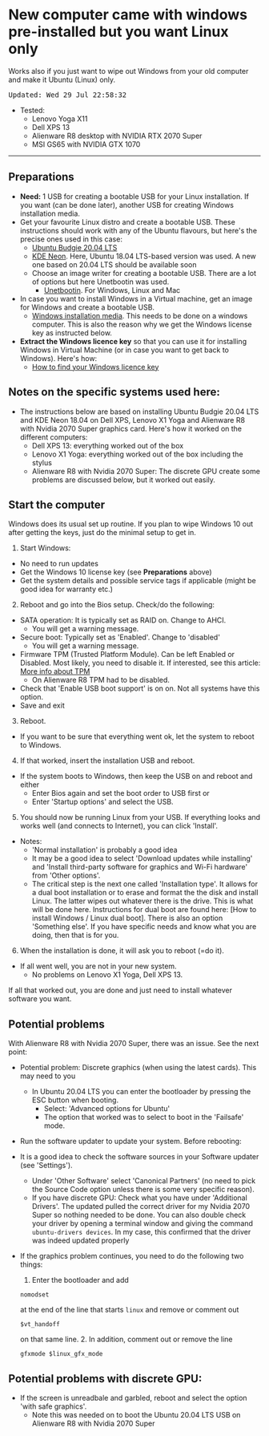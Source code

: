 # New computer came with windows pre-installed but you want Linux only

Works also if you just want to wipe out Windows from your old computer and make it Ubuntu (Linux) only. 

<tt>Updated: Wed 29 Jul 22:58:32</tt>

- Tested:
  - Lenovo Yoga X11
  - Dell XPS 13
  - Alienware R8 desktop with NVIDIA RTX 2070 Super
  - MSI GS65 with NVIDIA GTX 1070
-------------------------------

## Preparations

- **Need:** 1 USB for creating a bootable USB for your Linux installation. If you want (can be done later), another USB for creating Windows installation media.
- Get your favourite Linux distro and create a bootable USB. These instructions should work with any of the Ubuntu flavours, but here's the precise ones used in this case:
  - [Ubuntu Budgie 20.04 LTS](https://ubuntubudgie.org/downloads/)
  - [KDE Neon](https://neon.kde.org/download). Here, Ubuntu 18.04 LTS-based version was used. A new one based on 20.04 LTS should be available soon
  - Choose an image writer for creating a bootable USB. There are a lot of options but here Unetbootin was used.
    - [Unetbootin](https://unetbootin.github.io/). For Windows, Linux and Mac
- In case you want to install Windows in a Virtual machine, get an image for Windows and create a bootable USB. 
  - [Windows installation media](https://support.microsoft.com/en-ca/help/15088/windows-10-create-installation-media). This needs to be done on a windows computer. This is also the reason why we get the Windows license key as instructed below.  
- **Extract the Windows licence key** so that you can use it for installing Windows in Virtual Machine (or in case you want to get back to Windows). Here's how:
  - [How to find your Windows licence key](windows-licence-key.md)

## Notes on the specific systems used here:

- The instructions below are based on installing Ubuntu Budgie 20.04 LTS and KDE Neon 18.04 on Dell XPS, Lenovo X1 Yoga and Alienware R8 with Nvidia 2070 Super graphics card. Here's how it worked on the different computers:
  - Dell XPS 13: everything worked out of the box
  - Lenovo X1 Yoga: everything worked out of the box including the stylus
  - Alienware R8 with Nvidia 2070 Super: The discrete GPU create some problems are discussed below, but it worked out easily.

## Start the computer

Windows does its usual set up routine. If you plan to wipe Windows 10 out after getting the keys, just do the minimal setup to get in.

1. Start Windows:
  - No need to run updates
  - Get the Windows 10 license key (see **Preparations** above)
  - Get the system details and possible service tags if applicable (might be good idea for warranty etc.) 

2. Reboot and go into the Bios setup. Check/do the following:
  - SATA operation: It is typically set as RAID on. Change to AHCI. 
    - You will get a warning message. 
  - Secure boot: Typically set as 'Enabled'. Change to 'disabled'
    - You will get a warning message. 
  - Firmware TPM (Trusted Platform Module). Can be left Enabled or Disabled. Most likely, you need to disable it. If interested, see this article: [More info about TPM](https://www.linux-magazine.com/Issues/2018/206/Trusted-Platform-Module)
    - On Alienware R8 TPM had to be disabled.
  - Check that 'Enable USB boot support' is on on. Not all systems have this option. 
  - Save and exit
3. Reboot.
  - If you want to be sure that everything went ok, let the system to reboot to Windows. 
4. If that worked, insert the installation USB and reboot.
  - If the system boots to Windows, then keep the USB on and reboot and either
     - Enter Bios again and set the boot order to USB first or
     - Enter 'Startup options' and select the USB.
5. You should now be running Linux from your USB. If everything looks and works well (and connects to Internet), you can click 'Install'. 
  - Notes:
    - 'Normal installation' is probably a good idea
    - It may be a good idea to select 'Download updates while installing' and 'Install third-party software for graphics and Wi-Fi hardware' from 'Other options'. 
    - The critical step is the next one called  'Installation type'. It allows for a dual boot installation or to erase and format the the disk and install Linux. The latter wipes out whatever there is the drive. This is what will be done here. Instructions for dual boot are found here: [How to install Windows / Linux dual boot]. There is also an option 'Something else'. If you have specific needs and know what you are doing, then that is for you. 
    
6. When the installation is done, it will ask you to reboot (=do it).
- If all went well, you are not in your new system. 
  - No problems on Lenovo X1 Yoga, Dell XPS 13. 
  
If all that worked out, you are done and just need to install whatever software you want. 
 
## Potential problems 

With Alienware R8 with Nvidia 2070 Super, there was an issue. See the next point: 
  - Potential problem: Discrete graphics (when using the latest cards). This may need to you 
    - In Ubuntu 20.04 LTS you can enter the bootloader by pressing the ESC button when booting.
      - Select: 'Advanced options for Ubuntu'
      - The option that worked was to select to boot in the 'Failsafe' mode. 
  
- Run the software updater to update your system. Before rebooting:
 - It is a good idea to check the software sources in your Software updater (see 'Settings'). 
   - Under 'Other Software' select 'Canonical Partners' (no need to pick the Source Code option unless there is some very specific reason).
   - If you have discrete GPU: Check what you have under 'Additional Drivers'. The updated pulled the correct driver for my Nvidia 2070 Super so nothing needed to be done. You can also double check your driver by opening a terminal window and giving the command `ubuntu-drivers devices`. In my case, this confirmed that the driver was indeed updated properly    

- If the graphics problem continues, you need to do the following two things:
  1. Enter the bootloader and add
  ```
  nomodset 
  ```
  at the end of the line that starts `linux` and remove or comment out
  ```
  $vt_handoff
  ```
  on that same line.
  2. In addition, comment out or remove the line
  ```
  gfxmode $linux_gfx_mode
  ```
    
## Potential problems with discrete GPU:
- If the screen is unreadbale and garbled, reboot and select the option 'with safe graphics'. 
  - Note this was needed on to boot the Ubuntu 20.04 LTS USB on Alienware R8 with Nvidia 2070 Super


